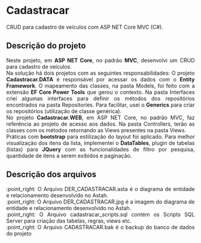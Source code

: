 # Cadastracar
CRUD para cadastro de veículos com ASP NET Core MVC (C#).

## Descrição do projeto
<p align="justify">
Neste projeto, em <b>ASP NET Core</b>, no padrão <b>MVC</b>, desenvolvi um CRUD para cadastro
de veículos.<br>
Na solução há dois projetos com as seguintes responsabilidades:
O projeto <b>Cadastracar.DATA</b> é responsável por acessar os dados com o <b>Entity Framework</b>.
O mapeamento das classes, na pasta Models, foi feito com a extensão <b>EF Core Power Tools</b>
que gerou o contexto. Na pasta Interfaces criei algumas interfaces para definir
os métodos dos repositórios encontrados na pasta Repositories. Para facilitar, usei o <b>Generics</b>
para criar os repositórios (utilização de classe genérica). <br>
No projeto <b>Cadastracar.WEB</b>, em ASP NET Core, no padrão MVC, faz referência ao projeto de acesso aos
dados. Na pasta Controllers, terão as classes com os métodos retornando as Views presentes na pasta Views.<br>
Práticas com <b>bootstrap</b> para estilização do layout foi aplicado. Para melhor visualização dos itens
da lista, implementei o <b>DataTables</b>, plugin de tabelas (listas) para <b>JQuery</b> com as funcionalidades de filtro
por pesquisa, quantidade de itens a serem exibidos e paginação.
</p>

## Descrição dos arquivos
<p align="justify">
:point_right: O Arquivo DER_CADASTRACAR.asta é o diagrama de entidade e relacionamento desenvolvido no Astah. <br>
:point_right: O Arquivo DER_CADASTRACAR.jpg é a imagem do diagrama de entidade e relacionamento desenvolvido no Astah. <br>
:point_right: O Arquivo cadastracar_scripts.sql contém os Scripts SQL Server para criação das tabelas, regras, views etc. <br>
:point_right: O Arquivo CADASTRACAR.bak é o backup do banco de dados do projeto <br>
</p>
